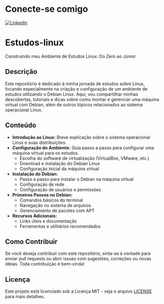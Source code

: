 # Conecte-se comigo

[![LinkedIn](https://img.shields.io/badge/LinkedIn-0077B5?style=for-the-badge&logo=linkedin&logoColor=white)](https://www.linkedin.com/in/daniel-santos-it)

# Estudos-linux
Construindo meu Ambiente de Estudos Linux: Do Zero ao Júnior

## Descrição

Este repositório é dedicado à minha jornada de estudos sobre Linux, focando especialmente na criação e configuração de um ambiente de estudos utilizando o Debian Linux. Aqui, vou compartilhar minhas descobertas, tutoriais e dicas sobre como montar e gerenciar uma máquina virtual com Debian, além de outros tópicos relacionados ao sistema operacional Linux.

## Conteúdo

- **Introdução ao Linux:** Breve explicação sobre o sistema operacional Linux e suas distribuições.
- **Configuração do Ambiente:** Guia passo a passo para configurar uma máquina virtual para os estudos.
  - Escolha do software de virtualização (VirtualBox, VMware, etc.)
  - Download e instalação do Debian Linux
  - Configuração inicial da máquina virtual
- **Instalação do Debian:**
  - Passo a passo para instalar o Debian na máquina virtual
  - Configuração de rede
  - Configuração de usuários e permissões
- **Primeiros Passos no Debian:**
  - Comandos básicos do terminal
  - Navegação no sistema de arquivos
  - Gerenciamento de pacotes com APT
- **Recursos Adicionais:**
  - Links úteis e documentação
  - Ferramentas e utilitários recomendados

## Como Contribuir

Se você deseja contribuir com este repositório, sinta-se à vontade para enviar pull requests ou abrir issues com sugestões, correções ou novas ideias. Toda contribuição é bem-vinda!

## Licença

Este projeto está licenciado sob a Licença MIT - veja o arquivo [LICENSE](LICENSE) para mais detalhes.
